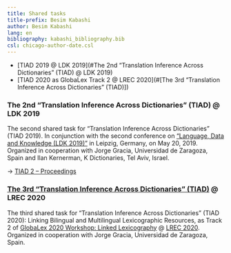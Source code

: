 ```yaml
---
title: Shared tasks
title-prefix: Besim Kabashi
author: Besim Kabashi
lang: en
bibliography: kabashi_bibliography.bib
csl: chicago-author-date.csl
---
```


- [TIAD 2019 @ LDK 2019](#The 2nd “Translation Inference Across Dictionaries” (TIAD) @ LDK 2019)
- [TIAD 2020 as GlobaLex Track 2 @ LREC 2020](#[The 3rd “Translation Inference Across Dictionaries” (TIAD)])

### The 2nd “Translation Inference Across Dictionaries” (TIAD) @ LDK 2019 ###

The second shared task for “Translation Inference Across Dictionaries”
(TIAD 2019).  In conjunction with the second conference on [“Language,
Data and Knowledge (LDK 2019)”](http://2019.ldk-conf.org/) in Leipzig,
Germany, on May 20, 2019. Organized in cooperation with Jorge Gracia,
Universidad de Zaragoza, Spain and Ilan Kernerman, K Dictionaries, Tel
Aviv, Israel.

-> [TIAD 2 – Proceedings](http://ceur-ws.org/Vol-2493/)


### [The 3rd “Translation Inference Across Dictionaries” (TIAD)](https://tiad2020.unizar.es/) @ LREC 2020 ###

The third shared task for “Translation Inference Across Dictionaries”
(TIAD 2020): Linking Bilingual and Multilingual Lexicographic
Resources, as Track 2 of [GlobaLex 2020 Workshop: Linked
Lexicography](https://globalex.link/events/workshops/globalex-workshop-2020/)
@ [LREC
2020](https://lrec2020.lrec-conf.org/en/workshops-and-tutorials/2020-workshops/).
Organized in cooperation with Jorge Gracia, Universidad de Zaragoza,
Spain.



<!-- ## News ## -->